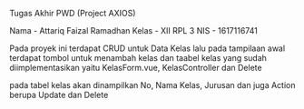 Tugas Akhir PWD (Project AXIOS)

Nama  - Attariq Faizal Ramadhan
Kelas - XII RPL 3
NIS   - 1617116741


Pada proyek ini terdapat CRUD untuk Data Kelas lalu pada tampilaan awal terdapat tombol untuk menambah kelas dan taabel kelas yang
sudah diimplementasikan yaitu KelasForm.vue, KelasController dan Delete

pada tabel kelas akan dinampilkan No, Nama Kelas, Jurusan dan juga Action berupa Update dan Delete

